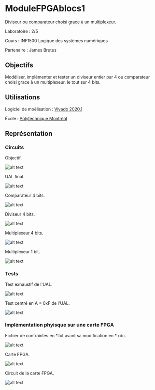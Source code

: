 # ModuleFPGAblocs1

Diviseur ou comparateur choisi grace à un multiplexeur.

Laboratoire : 2/5

Cours : INF1500 Logique des systèmes numériques

Partenaire : James Brutus


## Objectifs

Modéliser, implémenter et tester un diviseur entier par 4 ou comparateur choisi grace à un multiplexeur, le tout sur 4 bits.

## Utilisations
Logiciel de moélisation : [Vivado 2020.1](https://www.xilinx.com/support/download.html)

École : [Polytechnique Montréal](https://www.polymtl.ca)


## Représentation

### Circuits

Objectif.

![alt text](https://github.com/TritzA/ModuleFPGAblocs1/blob/main/images/image_2020-12-20_221816.png)

UAL final.

![alt text](https://github.com/TritzA/UAL/blob/main/images/UAL.png)

Comparateur 4 bits.

![alt text](https://github.com/TritzA/UAL/blob/main/images/CMP_4B.png)

Diviseur 4 bits.

![alt text](https://github.com/TritzA/UAL/blob/main/images/DIV_4B.png)

Multiplexeur 4 bits.

![alt text](https://github.com/TritzA/UAL/blob/main/images/MUX_2_1_4B.png)

Multiplexeur 1 bit.

![alt text](https://github.com/TritzA/UAL/blob/main/images/MUX_2_1_1B.png)

### Tests

Test exhaustif de l'UAL.

![alt text](https://github.com/TritzA/UAL/blob/main/images/exhaustif.png)

Test centré en A = 0xF de l'UAL.

![alt text](https://github.com/TritzA/UAL/blob/main/images/a_vaut_f.png)

### Implémentation phyisque sur une carte FPGA

Fichier de contraintes en *.txt avant sa modification en *.xdc.

![alt text](https://github.com/TritzA/UniteArithmetiqueLogique/blob/main/images/contraintes.png)

Carte FPGA.

![alt text](https://github.com/TritzA/UniteArithmetiqueLogique/blob/main/images/Nexys4.jpg)

Circuit de la carte FPGA.

![alt text](https://github.com/TritzA/UniteArithmetiqueLogique/blob/main/images/Mapping_Nexys4.png)
